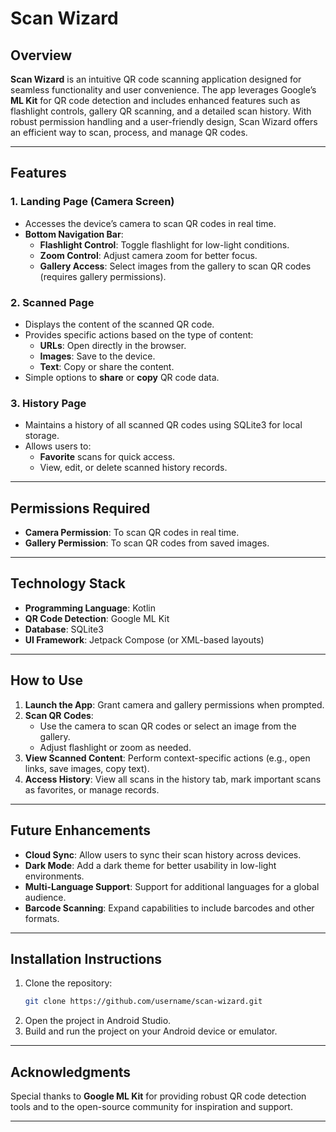 # Scan Wizard  

## Overview  
**Scan Wizard** is an intuitive QR code scanning application designed for seamless functionality and user convenience. The app leverages Google’s **ML Kit** for QR code detection and includes enhanced features such as flashlight controls, gallery QR scanning, and a detailed scan history. With robust permission handling and a user-friendly design, Scan Wizard offers an efficient way to scan, process, and manage QR codes.  

---

## Features  

### 1. **Landing Page (Camera Screen)**  
- Accesses the device’s camera to scan QR codes in real time.  
- **Bottom Navigation Bar**:  
  - **Flashlight Control**: Toggle flashlight for low-light conditions.  
  - **Zoom Control**: Adjust camera zoom for better focus.  
  - **Gallery Access**: Select images from the gallery to scan QR codes (requires gallery permissions).  

### 2. **Scanned Page**  
- Displays the content of the scanned QR code.  
- Provides specific actions based on the type of content:  
  - **URLs**: Open directly in the browser.  
  - **Images**: Save to the device.  
  - **Text**: Copy or share the content.  
- Simple options to **share** or **copy** QR code data.  

### 3. **History Page**  
- Maintains a history of all scanned QR codes using SQLite3 for local storage.  
- Allows users to:  
  - **Favorite** scans for quick access.  
  - View, edit, or delete scanned history records.  

---

## Permissions Required  
- **Camera Permission**: To scan QR codes in real time.  
- **Gallery Permission**: To scan QR codes from saved images.  

---

## Technology Stack  
- **Programming Language**: Kotlin  
- **QR Code Detection**: Google ML Kit  
- **Database**: SQLite3  
- **UI Framework**: Jetpack Compose (or XML-based layouts)  

---

## How to Use  
1. **Launch the App**: Grant camera and gallery permissions when prompted.  
2. **Scan QR Codes**:  
   - Use the camera to scan QR codes or select an image from the gallery.  
   - Adjust flashlight or zoom as needed.  
3. **View Scanned Content**: Perform context-specific actions (e.g., open links, save images, copy text).  
4. **Access History**: View all scans in the history tab, mark important scans as favorites, or manage records.  

---

## Future Enhancements  
- **Cloud Sync**: Allow users to sync their scan history across devices.  
- **Dark Mode**: Add a dark theme for better usability in low-light environments.  
- **Multi-Language Support**: Support for additional languages for a global audience.  
- **Barcode Scanning**: Expand capabilities to include barcodes and other formats.  

---

## Installation Instructions  
1. Clone the repository:  
   ```bash
   git clone https://github.com/username/scan-wizard.git
   ```  
2. Open the project in Android Studio.  
3. Build and run the project on your Android device or emulator.  

---

## Acknowledgments  
Special thanks to **Google ML Kit** for providing robust QR code detection tools and to the open-source community for inspiration and support.  

---  
